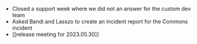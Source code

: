 - Closed a support week where we did not an answer for the custom dev team
- Asked Bandi and Lasszo to create an incident report for the Commons incident
- [[release meeting for 2023.05.30]]